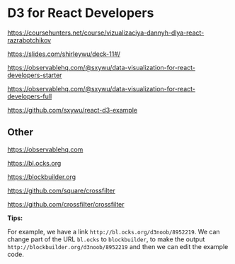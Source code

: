 # D3 for React Developers

https://coursehunters.net/course/vizualizaciya-dannyh-dlya-react-razrabotchikov

https://slides.com/shirleywu/deck-11#/

https://observablehq.com/@sxywu/data-visualization-for-react-developers-starter

https://observablehq.com/@sxywu/data-visualization-for-react-developers-full

https://github.com/sxywu/react-d3-example

## Other

https://observablehq.com

https://bl.ocks.org

https://blockbuilder.org

https://github.com/square/crossfilter

https://github.com/crossfilter/crossfilter

**Tips:**

For example, we have a link `http://bl.ocks.org/d3noob/8952219`. We can change part of the URL `bl.ocks` to `blockbuilder`, to make the output `http://blockbuilder.org/d3noob/8952219` and then we can edit the example code.
